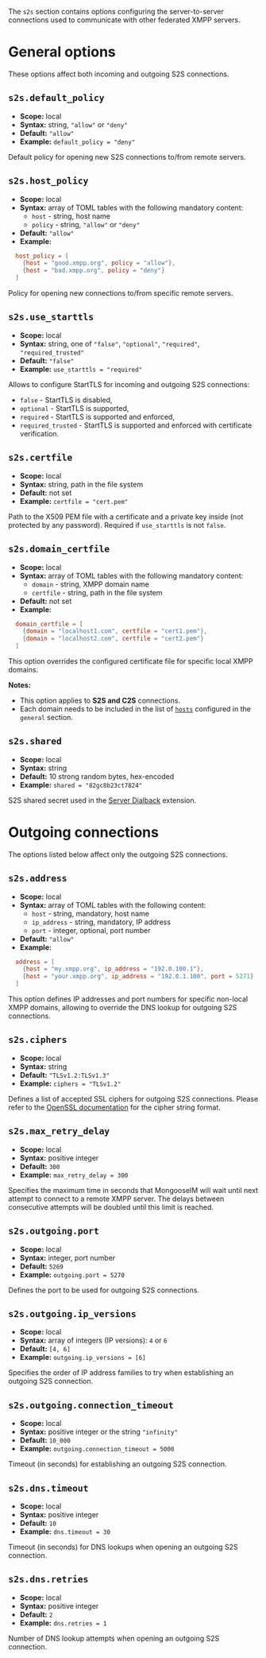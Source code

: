 The `s2s` section contains options configuring the server-to-server connections used to communicate with other federated XMPP servers.

# General options

These options affect both incoming and outgoing S2S connections.

## `s2s.default_policy`
* **Scope:** local
* **Syntax:** string, `"allow"` or `"deny"`
* **Default:** `"allow"`
* **Example:** `default_policy = "deny"`

Default policy for opening new S2S connections to/from remote servers.

## `s2s.host_policy`
* **Scope:** local
* **Syntax:** array of TOML tables with the following mandatory content:
    * `host` - string, host name
    * `policy` - string, `"allow"` or `"deny"`
* **Default:** `"allow"`
* **Example:**

```toml
  host_policy = [
    {host = "good.xmpp.org", policy = "allow"},
    {host = "bad.xmpp.org", policy = "deny"}
  ]
```

Policy for opening new connections to/from specific remote servers.

## `s2s.use_starttls`
* **Scope:** local
* **Syntax:** string, one of `"false"`, `"optional"`, `"required"`, `"required_trusted"`
* **Default:** `"false"`
* **Example:** `use_starttls = "required"`

Allows to configure StartTLS for incoming and outgoing S2S connections:

- `false` - StartTLS is disabled,
- `optional` - StartTLS is supported,
- `required` - StartTLS is supported and enforced,
- `required_trusted` - StartTLS is supported and enforced with certificate verification.

## `s2s.certfile`
* **Scope:** local
* **Syntax:** string, path in the file system
* **Default:** not set
* **Example:** `certfile = "cert.pem"`

Path to the X509 PEM file with a certificate and a private key inside (not protected by any password). Required if `use_starttls` is not `false`.

## `s2s.domain_certfile`
* **Scope:** local
* **Syntax:** array of TOML tables with the following mandatory content:
    * `domain` - string, XMPP domain name
    * `certfile` - string, path in the file system
* **Default:** not set
* **Example:**

```toml
  domain_certfile = [
    {domain = "localhost1.com", certfile = "cert1.pem"},
    {domain = "localhost2.com", certfile = "cert2.pem"}
  ]
```

This option overrides the configured certificate file for specific local XMPP domains.

**Notes:**

* This option applies to **S2S and C2S** connections.
* Each domain needs to be included in the list of [`hosts`](general.md#generalhosts) configured in the `general` section.

## `s2s.shared`
* **Scope:** local
* **Syntax:** string
* **Default:** 10 strong random bytes, hex-encoded
* **Example:** `shared = "82gc8b23ct7824"`

S2S shared secret used in the [Server Dialback](https://xmpp.org/extensions/xep-0220.html) extension.

# Outgoing connections

The options listed below affect only the outgoing S2S connections.

## `s2s.address`
* **Scope:** local
* **Syntax:** array of TOML tables with the following content:
    * `host` - string, mandatory, host name
    * `ip_address` - string, mandatory, IP address
    * `port` - integer, optional, port number
* **Default:** `"allow"`
* **Example:**

```toml
  address = [
    {host = "my.xmpp.org", ip_address = "192.0.100.1"},
    {host = "your.xmpp.org", ip_address = "192.0.1.100", port = 5271}
  ]
```

This option defines IP addresses and port numbers for specific non-local XMPP domains, allowing to override the DNS lookup for outgoing S2S connections.

## `s2s.ciphers`
* **Scope:** local
* **Syntax:** string
* **Default:** `"TLSv1.2:TLSv1.3"`
* **Example:** `ciphers = "TLSv1.2"`

Defines a list of accepted SSL ciphers for outgoing S2S connections.
Please refer to the [OpenSSL documentation](http://www.openssl.org/docs/apps/ciphers.html) for the cipher string format.

## `s2s.max_retry_delay`
* **Scope:** local
* **Syntax:** positive integer
* **Default:** `300`
* **Example:** `max_retry_delay = 300`

Specifies the maximum time in seconds that MongooseIM will wait until next attempt to connect to a remote XMPP server. The delays between consecutive attempts will be doubled until this limit is reached.

## `s2s.outgoing.port`
* **Scope:** local
* **Syntax:** integer, port number
* **Default:** `5269`
* **Example:** `outgoing.port = 5270`

Defines the port to be used for outgoing S2S connections.

## `s2s.outgoing.ip_versions`
* **Scope:** local
* **Syntax:** array of integers (IP versions): `4` or `6`
* **Default:** `[4, 6]`
* **Example:** `outgoing.ip_versions = [6]`

Specifies the order of IP address families to try when establishing an outgoing S2S connection.

## `s2s.outgoing.connection_timeout`
* **Scope:** local
* **Syntax:** positive integer or the string `"infinity"`
* **Default:** `10_000`
* **Example:** `outgoing.connection_timeout = 5000`

Timeout (in seconds) for establishing an outgoing S2S connection.

## `s2s.dns.timeout`
* **Scope:** local
* **Syntax:** positive integer
* **Default:** `10`
* **Example:** `dns.timeout = 30`

Timeout (in seconds) for DNS lookups when opening an outgoing S2S connection.

## `s2s.dns.retries`
* **Scope:** local
* **Syntax:** positive integer
* **Default:** `2`
* **Example:** `dns.retries = 1`

Number of DNS lookup attempts when opening an outgoing S2S connection.
